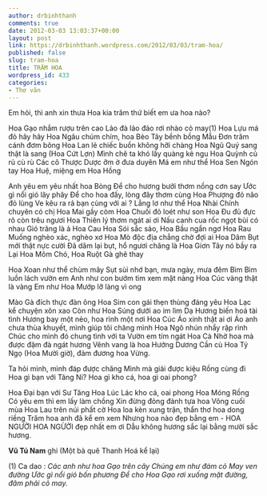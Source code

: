 ```yaml
---
author: drbinhthanh
comments: true
date: 2012-03-03 13:03:37+00:00
layout: post
link: https://drbinhthanh.wordpress.com/2012/03/03/tram-hoa/
published: false
slug: tram-hoa
title: TRĂM HOA
wordpress_id: 433
categories:
- Thơ văn
---
```


Em hỏi, thì anh xin thưa
Hoa kia trăm thứ biết em ưa hoa nào?




Hoa Gạo nhắm rượu trên cao
Lảo đà lảo đảo rơi nhào cỏ may(1)
Hoa Lựu má đỏ hây hây
Hoa Ngâu chúm chím, hoa Bèo Tây bềnh bồng
Mẫu Đơn trăm cánh đơm bông
Hoa Lan lẻ chiếc buồn không hỡi chàng
Hoa Ngũ Quý sang thật là sang (Hoa Cứt Lợn)
Mình chê ta khó lấy quàng kẻ ngu
Hoa Quỳnh củ rủ cù rù
Các cô Thược Dược ỡm ờ đưa duyên
Má em như thể Hoa Sen
Ngón tay Hoa Huệ, miệng em Hoa Hồng<!-- more -->




Anh yêu em yêu nhất hoa Bòng
Để cho hương bưởi thơm nồng cơn say
Ước gì nổi gió lây phây
Để cho hoa đấy, lòng đây thơm cùng
Hoa Phượng đỏ não đỏ lùng
Ve kêu ra rả bạn cùng với ai ?
Lẳng lơ như thể Hoa Nhài
Chính chuyên có chị Hoa Mai gầy còm
Hoa Chuối đỏ loét như son
Hoa Đu đủ đực rõ còn trêu ngươi
Hoa Thiên lý thơm ngát ai ơi
Nấu canh cua rốc ngọt bùi có nhau
Gió trăng là ả Hoa Cau
Hoa Sói sắc sảo, Hoa Bầu ngẩn ngơ
Hoa Rau Muống nghèo xác, nghèo xơ
Hoa Mò độc địa chẳng chờ đợi ai
Hoa Dâm Bụt mới thật nực cười
Đã dâm lại bụt, hổ ngươi chăng là
Hoa Giơn Tây nó bầy ra
Lại Hoa Mõm Chó, Hoa Ruột Gà ghê thay




Hoa Xoan như thể chùm mây
Sụt sùi nhớ bạn, mưa ngày, mưa đêm
Bìm Bìm luồn lách vườn em
Anh như con bướm tìm xem mặt nàng
Hoa Cúc vàng thật là vàng
Em như Hoa Mướp lỡ làng vì ong




Mào Gà đích thực đàn ông
Hoa Sim con gái thẹn thùng đáng yêu
Hoa Lạc kể chuyện xôn xao
Còn như Hoa Súng dưới ao im lìm
Dạ Hương biến hoá tài tình
Hương bay một nẻo, hoa rình một nơi
Hoa Cúc Áo xinh thật ai ơi
Áo anh chưa thùa khuyết, mình giúp tôi chăng mình
Hoa Ngô nhún nhẩy rập rình
Chúc cho mình đó chung tình với ta
Vườn em tím ngát Hoa Cà
Nhờ hoa mà được đậm đà ngát hương
Vênh vang là hoa Hướng Dương
Cần cù Hoa Tý Ngọ (Hoa Mười giờ), đảm đương hoa Vừng.




Ta hỏi mình, mình đáp được chăng
Mình mà giải được kiệu Rồng cùng đi
Hoa gì bạn với Tăng Ni?
Hoa gì kho cá, hoa gì oai phong?




Hoa Đại bạn với Sư Tăng
Hoa Lúc Lác kho cá, oai phong Hoa Móng Rồng
Có yêu em thì em lấy làm chồng
Xin đừng đỏng đảnh tựa hoa Vông cuối mùa
Hoa Lau trên núi phất cờ
Hoa loa kèn xung trận, thẩn thơ hoa dong riềng
Trăm hoa anh đã kể em xem
Nhưng hoa nào đẹp bằng em - HOA NGƯỜI
HOA NGỪỜI đẹp nhất em ơi
Dẫu không hương sắc lại bằng mười sắc hương.




**Vũ Tú Nam** ghi
(Một bà quê Thanh Hoá kể lại)


(1) Ca dao :
_Các anh như hoa Gạo trên cây_
_Chúng em như đám cỏ May ven đường_
_Ước gì nổi gió bốn phương_
_Để cho Hoa Gạo rơi xuống mặt đường, đâm phải cỏ may._

